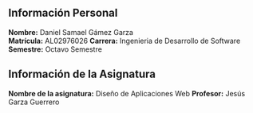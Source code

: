 ## Información Personal

**Nombre:** Daniel Samael Gámez Garza  
**Matrícula:** AL02976026 
**Carrera:** Ingenieria de Desarrollo de Software 
**Semestre:** Octavo Semestre

## Información de la Asignatura

**Nombre de la asignatura:** Diseño de Aplicaciones Web
**Profesor:** Jesús Garza Guerrero